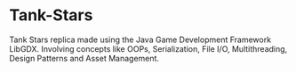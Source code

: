 # Tank-Stars
Tank Stars replica made using the Java Game Development Framework LibGDX. Involving concepts like OOPs, Serialization, File I/O, Multithreading, Design Patterns and Asset Management.
